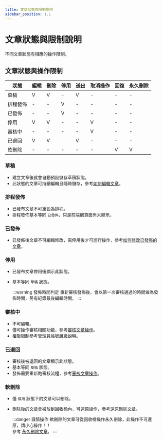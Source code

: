 ```yaml
---
title: 文章狀態與限制說明
sidebar_position: 1.1
---
```


# 文章狀態與限制說明

不同文章狀態有相應的操作限制。

## 文章狀態與操作限制

| 狀態     | 編輯 | 刪除 | 停用 | 送出 | 取消操作 | 回復 | 永久刪除 |
| -------- | ---- | ---- | ---- | ---- | -------- | ---- | -------- |
| 草稿     | V    | V    | -    | V    | -        | -    | -        |
| 排程發佈 | -    | -    | V    | -    | -        | -    | -        |
| 已發佈   | -    | -    | V    | -    | -        | -    | -        |
| 停用     | V    | V    | -    | -    | V        | -    | -        |
| 審核中   | -    | -    | -    | -    | V        | -    | -        |
| 已退回   | V    | V    |      | V    | -        | -    | -        |
| 軟刪除   | -    | -    | -    | -    | -        | V    | V        |

### 草稿

-   建立文章後就會自動預設儲存草稿狀態。
-   此狀態的文章可持續編輯且隨時儲存，參考[如何編輯文章](./how-to-edit-article.md)。

### 排程發佈

-   已發布文章不可重設為排程。
-   排程發佈基本等同 `已發佈`，只是前端網頁面尚未顯示。

### 已發佈

-   已發佈後文章不可編輯修改，需停用後才可進行操作，參考[如何修改已發佈的文章](./how-to-edit-published-article.md)。

### 停用

-   已發布文章停用後顯示此狀態。
-   基本等同 `草稿` 狀態。

    :::warning 發佈時間判定
    重新審核發佈後，會以第一次審核通過的時間做為發佈時間，另有紀錄最後編輯時間。
    :::

### 審核中

-   不可編輯。
-   僅可操作審核相關功能，參考[審核文章操作](./how-to-verify-article.md)。
-   權限限制參考[管理員帳號層級說明](../../center/admin/administer-rules.md)。

### 已退回

-   審核後被退回的文章顯示此狀態。
-   基本等同 `草稿` 狀態。
-   發佈需要重新跑審核流程，參考[審核文章操作](./how-to-verify-article.md)。

### 軟刪除

-   僅 `停用` 狀態下的文章可以刪除。
-   刪除後的文章會被放到回收桶內，可還原操作，參考[還原刪除文章](./restore-article.md)。

    :::danger 謹慎操作
    軟刪除的文章可從回收桶操作永久刪除，此操作不可還原，請小心操作！！<br/>
    參考 [永久刪除文章](./delete-article-forever.md)。
    :::
